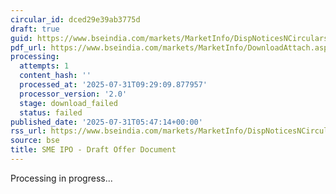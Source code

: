 ```yaml
---
circular_id: dced29e39ab3775d
draft: true
guid: https://www.bseindia.com/markets/MarketInfo/DispNoticesNCirculars.aspx?Noticeid={CE7A42CE-0E6C-4AC8-947D-4DB4AF9215BA}&noticeno=20250731-4&dt=07/31/2025&icount=4&totcount=10&flag=0
pdf_url: https://www.bseindia.com/markets/MarketInfo/DownloadAttach.aspx?id=20250731-4&attachedId=
processing:
  attempts: 1
  content_hash: ''
  processed_at: '2025-07-31T09:29:09.877957'
  processor_version: '2.0'
  stage: download_failed
  status: failed
published_date: '2025-07-31T05:47:14+00:00'
rss_url: https://www.bseindia.com/markets/MarketInfo/DispNoticesNCirculars.aspx?Noticeid={CE7A42CE-0E6C-4AC8-947D-4DB4AF9215BA}&noticeno=20250731-4&dt=07/31/2025&icount=4&totcount=10&flag=0
source: bse
title: SME IPO - Draft Offer Document
---
```


Processing in progress...